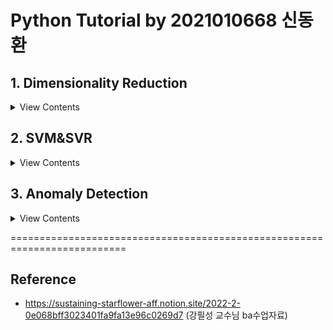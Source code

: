 # Python Tutorial by 2021010668 신동환

## 1. Dimensionality Reduction
<details>
    <summary> View Contents </summary>

  * 차원축소의 목적: 불필요한 데이터를 제거하여 복잡도를 낮추면서 성능을 유지, computation power 절감

  * 차원축소 기법의 종류
  ![image](https://user-images.githubusercontent.com/77199749/195138151-b06862d6-5887-42c5-b660-7b9d6816f127.png)

  * Genetic Algorithm
  ![image](https://user-images.githubusercontent.com/77199749/195138246-bb82f29a-2246-4db7-a469-3672852b8b72.png)

  * PCA vs. MDS
  ![image](https://user-images.githubusercontent.com/77199749/195138319-51de7065-8de3-4616-9dbb-e8a9b7548cc9.png)

</details>

## 2. SVM&SVR
<details>
    <summary> View Contents </summary>
    
  * Support Vector Machine(SVM): 마진을 극대화하는 초평면활용 분류기
  ![image](https://user-images.githubusercontent.com/77199749/195419556-907a0536-c7e5-4352-aecd-09477dc94630.png)

  * SVM 4 Cases
  ![image](https://user-images.githubusercontent.com/77199749/195419669-c1fcbe7a-acff-405e-923c-e78a1c3cc051.png)

  * SVM Case1: Linear&Hard Margin
  ![image](https://user-images.githubusercontent.com/77199749/195419851-e0627d18-2c57-452e-9665-a03dd14653a9.png)

  * Support Vector Regression: "𝝐-tube"를 가진 회귀 추정식
  ![image](https://user-images.githubusercontent.com/77199749/195420076-533c14b2-9dbb-4476-a847-50e36ca8ff15.png)

</details>


## 3. Anomaly Detection
<details>
    <summary> View Contents </summary>
    
  * Anomaly Detection: "이상치" 탐지 기법
  
  * Novel Data: 이상치 데이터이지만, 긍정적인 의미로 사용됨. 데이터의 본질적 특성은 같지만, 유형이 다른 관측치(돌연변이 등)
  * Anomaly Data: 이상치 데이터이지만, 부정적인 의미로 사용됨.  대부분의 데이터와 특성이 다른 관측치(불량 등)
  * Outlier Data: 이상치 데이터, 대부분의 데이터와 본질적인 특성이 다른 관측치(미완성제품 등)

  * Anomaly Detection vs Classification
    : 아래 그림처럼, 이상치 탐지는 데이터의 불균형이 심하고 minority class의 개수가 정량적으로 매우 적을 때 사용한다.
  ![image](https://user-images.githubusercontent.com/77199749/201830267-fb474e19-cad8-43e5-baef-ef2061d4bcc4.png)

  * Density-based Anomaly Detection: 주어진 데이터를 바탕으로 각 객체들이 생성될 확률을 추정하여 새로운 데이터가 생성될 확률이 낮을 경우 이상치로 판단함.

  * 아래의 4가지 밀도기반 이상치 탐지기법들을 소개함
      1. Single Gassusian -> parametric기법으로,

          * 모든 데이터가 '하나'의 가우시안(정규)분포로부터 생성됨을 가정함.
          * 학습은 정상데이터들의 가우시안분포의 평균(mu)과 공분산(var)행렬을 추정하며 이루어짐
          * 테스트는 새로운 데이터가 생성확률이 낮으면 이상치, 높으면 정상으로 구분함

          ![image](https://user-images.githubusercontent.com/77199749/201831498-e5f60dac-f6dd-48ca-8dfc-a87052a7b745.png)
          
          * 결과해석: Gaussian 기법은 추정이 간단하며 학습기간이 짧고, 적절한 threshold(epsilon)를 분포로부터정할 수 있다. 위 그림에서 보이는 것처럼 epsilon값을 줄일 수록 이상치의 개수(빨간색)가 증가하고, epsilon값을 늘릴 수록 이상치의 개수(빨간색)가 줄어드는 것을 알 수 있었다.


      2. Gaussian Mixture -> parametric기법

          * 여러가지의 가우시안(정규)분포로부터 데이터가 생성됬음을 가정함
          * Expectation-Maximization(EM)알고리즘을 통해, 각 가우시안분포의 중심점(조건확률)이 끝날때까지 반복함

          ![image](https://user-images.githubusercontent.com/77199749/201831111-2db4a24c-176a-4217-a45d-0235391c3cad.png)
          
          * 결과해석: Mixture of Gaussian 기법은 Single Gaussian기법을 보완하여, multi Gaussian분포를 추정해, 좀 더 유연하고 복잡한 boundary를 만들 수 있게 된다. 위 그림처럼, 5개의 클러스터가 있을 때에도 다수군집의 확률분포를 구분할 수 있도록 만든다. 

      3. Parzen Window Density Estimation -> non-parametric기법
          * 위 가우시안기법들은 데이터가 특정분포를 따른다고 가정하지만, 파젠 윈도우 기법에선 데이터가 특정분포를 따른다고 가정하지 않음 ==> non-parametric기법
          * 확률밀도를 추정할 때, 데이터의 수는 고정되어 있으므로 적절한 V(부피)를 찾는 문제로 귀결되지만, 파젠 윈도우 기법에선 V(부피)를 고정하고, "k(V안에 포함되는 데이터 수)"를 찾음 ==> 커널 밀도 추정

          ![image](https://user-images.githubusercontent.com/77199749/201831516-db5a7a33-4329-45b0-a5c7-875c601b031d.png)

          * 결과해석: 커널을 활용한 파젠윈도우 기법은 parametric한 가우시안기법들과 다르게, 특정분포를 따른다고 가정하지 않아 더욱 유연하고 섬세한 boundary를 생성 할 수 있다. 특별히, smoothing (window width) parameter h를 사용해 밀도 분포를 조정할 수 있다.


      4. Local Outlier Factor(LoF) -> non-parametric기법
          * 이상치 스코어를 산출 할때, "주변부"의 밀도도 같이 고려하여 이상여부를 나타내고자함
          * 특정 데이터 주변 밀도가 작지만, 주변부 데이터들은 밀도가 높을때 --> 이상치라고 판단함

          ![image](https://user-images.githubusercontent.com/77199749/201831541-1e7cd125-89aa-4297-b7d6-4c9a65e60f43.png)
          
          * 결과해석: LoF는 위 설명드린 3가지 기법과 다르게 특정 데이터의 '주변부 밀도'를 고려한다는점에서 큰 차이점이 있다. 위 그림에서 볼 수 있듯이, 가장자리에 위치하여 주변부밀도가 작은 데이터포인트들을 이상치라고 판단하는것을 알 수 있다. 특정 이상치를 정제하는데에 있어선 좋은 detection방안이 될 수 있을것이다.


  * Model-based Anomaly Detection: 주어진 정상데이터만으로 각 모델들을 학습하여, 새로운 데이터가 들어왔을 때 각 모델의 기준에 부합하지 않는 데이터들을 이상치라 판단함.
  
  * 아래의 3가지 모델기반 이상치 탐지기법들을 소개함
    1. Auto-Encoder
        * 이미지 데이터(예시)를 넣었을 때, 똑같은 이미지를 복원해내는 NN모델
        * 이 때, 정상치만을 학습시켜 weight값을 저장하고 새로운 이상치가 들어왔을때 복원error값이 높아지므로, 복원이 잘 안될 수록 이상치로 판단
        
        ![image](https://user-images.githubusercontent.com/77199749/201831412-ec22f679-70cc-4d8b-8317-4211a7a14235.png)
        
        * 결과해석: Auto-encoder는 인코더단에서 압축한 latent vector를 decoder단에서 생성해내는 모델이다. 그림'outlier-score'그림을 통해 극히 outlier-score가 높은 데이터들을 통해 이상치를 탐지할 수 있었다. 또한 'Combination by average'그림을 통해 3개의 모델을 동시에 사용하고 이를 정규화함으로써 조금 더 정제된 Anomaly_score를 얻을 수 있다.
    
    
    2. One Class Support Vector Machine(OCSVM)
        * Threshold(임계치)가 아닌 "boundary"를 사용하여 이상치 여부를 판단함
        * OCSVM은 원점으로부터의 거리들을 사용하여 "초평면 boundary"를 만들고, 이를 기준으로 이상치 여부를 판단
        (참고)
        * SVDD과 OCSVM의 공통점은, 모두 threshold(임계치)가 아닌 boundary를 생성하여 이상치여부를 구분하는 것임
        * 차이점은, "boundary의 형태와 중심점"이 다름
        * OCSVM에선 초평면을 활용하였다면, SVDD에선 "초구 boundary"를 사용하며 "원점이 중심이 아니어도 무방"함

        ![image](https://user-images.githubusercontent.com/77199749/201831461-7e44eced-05fe-4b6f-b4de-3f99e07a17b7.png)
        
        * 결과해석: 일반적인 선형분류기인 SVM과 다르게 비선형성을 더한 OCSVM으로 원점으로부터 떨어진 거리로 초평면을 만들고 데이터들을 정상/이상치로 분류하는 성능이 그림에서처럼 눈에 띠게좋았다. 여러 데이터들 속에 포함되어 있는 데이터가 이상치일땐, 분류하기 어렵지만 위 그림처럼 경계면에서 발생하는 이상치는 threshold를 정하여 분류됨을 볼 수 있다.

    3. Isolation Forest
        * Forest라는 단어에서 알 수 있듯이, 분기를 하면서 이상치여부를 따지는 tree구조의 모델임
        * 이 때, 소수 범주(이상치)는 개체수가 적을 것이므로 적은 분기만으로 고립이 가능하다는 가정
        * 따라서, 고립시키는데에 많은 분기가 필요하면 정상, 적은 분기가 필요하다면 이상치데이터로 판단함

        ![image](https://user-images.githubusercontent.com/77199749/201831471-541147c9-d165-422a-bfd3-cdffad30a401.png)

        * 결과해석: Isolation Forest는 Forest의 장점을 이상치 탐지에 잘 녹여내었다고 볼 수 있다. 위 그림에서 처럼, 분기 수가 많이 필요없는 이상치 데이터들은 전부 이상치로 잘 분류되어지고, 분기가 많이 필요한, 즉 정상 데이터들은 정상으로 분류됨을 볼 수 있다. 여러개의 밀집된 군집이 형성되어 있을 때 사용하면 효과적인 이상치 탐지 성능을 볼 수 있을 것이다.

  
</details>
    
==========================================================================
## Reference
- https://sustaining-starflower-aff.notion.site/2022-2-0e068bff3023401fa9fa13e96c0269d7 (강필성 교수님 ba수업자료)
